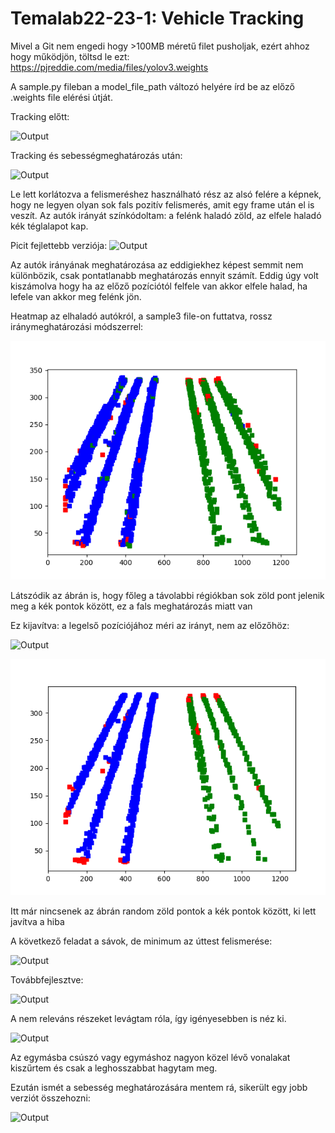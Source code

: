 # Temalab22-23-1: Vehicle Tracking

Mivel a Git nem engedi hogy >100MB méretű filet pusholjak, ezért ahhoz hogy működjön, töltsd le ezt: https://pjreddie.com/media/files/yolov3.weights 

A sample.py fileban a model_file_path változó helyére írd be az előző .weights file elérési útját.

Tracking előtt:

![Output](md_files/sampleOutputGif.gif)


Tracking és sebességmeghatározás után:

![Output](md_files/sampleOutputGifTracking.gif)

Le lett korlátozva a felismeréshez használható rész az alsó felére a képnek, hogy ne legyen olyan sok fals pozitív felismerés, amit egy frame után el is veszít. Az autók irányát színkódoltam: a felénk haladó zöld, az elfele haladó kék téglalapot kap.

Picit fejlettebb verziója:
![Output](md_files/2022-11-20-10-48-18.gif)

Az autók irányának meghatározása az eddigiekhez képest semmit nem különbözik, csak pontatlanabb meghatározás ennyit számít. Eddig úgy volt kiszámolva hogy ha az előző pozíciótól felfele van akkor elfele halad, ha lefele van akkor meg felénk jön.  

Heatmap az elhaladó autókról, a sample3 file-on futtatva, rossz iránymeghatározási módszerrel:

![Output](md_files/sample2_detections.png)

Látszódik az ábrán is, hogy főleg a távolabbi régiókban sok zöld pont jelenik meg a kék pontok között, ez a fals meghatározás miatt van

Ez kijavítva: a legelső pozíciójához méri az irányt, nem az előzőhöz:

![Output](md_files/2022-11-20-11-29-21.gif)

![Output](md_files/sample2_detection_fine_dir.png)

Itt már nincsenek az ábrán random zöld pontok a kék pontok között, ki lett javítva a hiba

A következő feladat a sávok, de minimum az úttest felismerése:

![Output](md_files/lane-detection-alpha_model.gif)

Továbbfejlesztve:

![Output](md_files/lane-detection-beta_model.gif)

A nem releváns részeket levágtam róla, így igényesebben is néz ki.

![Output](md_files/lane-detection-3_0_model.gif)

Az egymásba csúszó vagy egymáshoz nagyon közel lévő vonalakat kiszűrtem és csak a leghosszabbat hagytam meg.

Ezután ismét a sebesség meghatározására mentem rá, sikerült egy jobb verziót összehozni:

![Output](md_files/speed-determination.gif)
